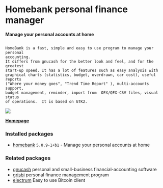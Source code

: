 # Homebank personal finance manager

__Manage your personal accounts at home__

```

HomeBank is a fast, simple and easy to use program to manage your personal
accounting.
It differs from gnucash for the better look and feel, and for the greatest
start-up speed. It has a lot of features such as easy analysis with
graphical charts (statistics, budget, overdrawn, car cost), useful reports
("Where your money goes", "Trend Time Report" ), multi-accounts  support,
budget management, reminder, import from  OFX/QFX-CSV files, visual status
of operations.  It is based on GTK2.

```

[![](https://screenshots.debian.net/thumbnail-with-version/homebank/9001)](https://screenshots.debian.net/screenshot-with-version/homebank/9001)



**[Homepage](http://homebank.free.fr/)**

### Installed packages

* [homebank](https://packages.debian.org/stretch/homebank) `5.0.9-1+b1` - Manage your personal accounts at home

### Related packages

 * [gnucash](https://packages.debian.org/stretch/gnucash) personal and small-business financial-accounting software
 * [grisbi](https://packages.debian.org/stretch/grisbi) personal finance management program
 * [electrum](https://packages.debian.org/stretch/electrum) Easy to use Bitcoin client
